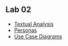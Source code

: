 ## Lab 02

- [Textual Analysis](docs/Lab02/textAnls.md)
- [Personas](docs/Lab02/Chart.png)
- [Use Case Diagrams](docs/Lab02/ucd.jpg)


